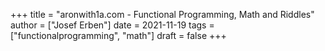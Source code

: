 +++
title = "aronwith1a.com - Functional Programming, Math and Riddles"
author = ["Josef Erben"]
date = 2021-11-19
tags = ["functionalprogramming", "math"]
draft = false
+++

<!--more-->
